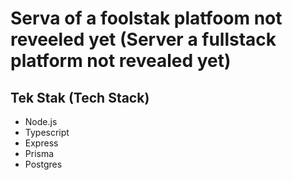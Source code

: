 # Serva of a foolstak platfoom not reveeled yet (Server a fullstack platform not revealed yet)

## Tek Stak (Tech Stack)

- Node.js
- Typescript
- Express
- Prisma
- Postgres
